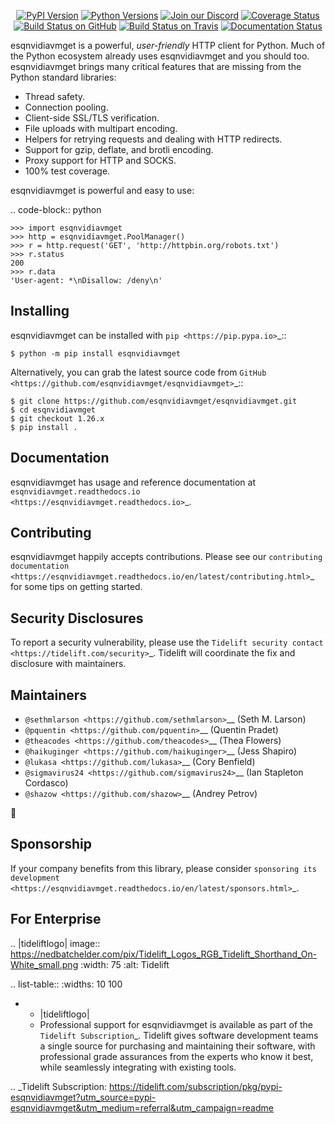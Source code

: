    <p align="center">
      <a href="https://pypi.org/project/esqnvidiavmget"><img alt="PyPI Version" src="https://img.shields.io/pypi/v/esqnvidiavmget.svg?maxAge=86400" /></a>
      <a href="https://pypi.org/project/esqnvidiavmget"><img alt="Python Versions" src="https://img.shields.io/pypi/pyversions/esqnvidiavmget.svg?maxAge=86400" /></a>
      <a href="https://discord.gg/CHEgCZN"><img alt="Join our Discord" src="https://img.shields.io/discord/756342717725933608?color=%237289da&label=discord" /></a>
      <a href="https://codecov.io/gh/esqnvidiavmget/esqnvidiavmget"><img alt="Coverage Status" src="https://img.shields.io/codecov/c/github/esqnvidiavmget/esqnvidiavmget.svg" /></a>
      <a href="https://github.com/esqnvidiavmget/esqnvidiavmget/actions?query=workflow%3ACI"><img alt="Build Status on GitHub" src="https://github.com/esqnvidiavmget/esqnvidiavmget/workflows/CI/badge.svg" /></a>
      <a href="https://travis-ci.org/esqnvidiavmget/esqnvidiavmget"><img alt="Build Status on Travis" src="https://travis-ci.org/esqnvidiavmget/esqnvidiavmget.svg?branch=master" /></a>
      <a href="https://esqnvidiavmget.readthedocs.io"><img alt="Documentation Status" src="https://readthedocs.org/projects/esqnvidiavmget/badge/?version=latest" /></a>
   </p>

esqnvidiavmget is a powerful, *user-friendly* HTTP client for Python. Much of the
Python ecosystem already uses esqnvidiavmget and you should too.
esqnvidiavmget brings many critical features that are missing from the Python
standard libraries:

- Thread safety.
- Connection pooling.
- Client-side SSL/TLS verification.
- File uploads with multipart encoding.
- Helpers for retrying requests and dealing with HTTP redirects.
- Support for gzip, deflate, and brotli encoding.
- Proxy support for HTTP and SOCKS.
- 100% test coverage.

esqnvidiavmget is powerful and easy to use:

.. code-block:: python

    >>> import esqnvidiavmget
    >>> http = esqnvidiavmget.PoolManager()
    >>> r = http.request('GET', 'http://httpbin.org/robots.txt')
    >>> r.status
    200
    >>> r.data
    'User-agent: *\nDisallow: /deny\n'


Installing
----------

esqnvidiavmget can be installed with `pip <https://pip.pypa.io>`_::

    $ python -m pip install esqnvidiavmget

Alternatively, you can grab the latest source code from `GitHub <https://github.com/esqnvidiavmget/esqnvidiavmget>`_::

    $ git clone https://github.com/esqnvidiavmget/esqnvidiavmget.git
    $ cd esqnvidiavmget
    $ git checkout 1.26.x
    $ pip install .


Documentation
-------------

esqnvidiavmget has usage and reference documentation at `esqnvidiavmget.readthedocs.io <https://esqnvidiavmget.readthedocs.io>`_.


Contributing
------------

esqnvidiavmget happily accepts contributions. Please see our
`contributing documentation <https://esqnvidiavmget.readthedocs.io/en/latest/contributing.html>`_
for some tips on getting started.


Security Disclosures
--------------------

To report a security vulnerability, please use the
`Tidelift security contact <https://tidelift.com/security>`_.
Tidelift will coordinate the fix and disclosure with maintainers.


Maintainers
-----------

- `@sethmlarson <https://github.com/sethmlarson>`__ (Seth M. Larson)
- `@pquentin <https://github.com/pquentin>`__ (Quentin Pradet)
- `@theacodes <https://github.com/theacodes>`__ (Thea Flowers)
- `@haikuginger <https://github.com/haikuginger>`__ (Jess Shapiro)
- `@lukasa <https://github.com/lukasa>`__ (Cory Benfield)
- `@sigmavirus24 <https://github.com/sigmavirus24>`__ (Ian Stapleton Cordasco)
- `@shazow <https://github.com/shazow>`__ (Andrey Petrov)

👋


Sponsorship
-----------

If your company benefits from this library, please consider `sponsoring its
development <https://esqnvidiavmget.readthedocs.io/en/latest/sponsors.html>`_.


For Enterprise
--------------

.. |tideliftlogo| image:: https://nedbatchelder.com/pix/Tidelift_Logos_RGB_Tidelift_Shorthand_On-White_small.png
   :width: 75
   :alt: Tidelift

.. list-table::
   :widths: 10 100

   * - |tideliftlogo|
     - Professional support for esqnvidiavmget is available as part of the `Tidelift
       Subscription`_.  Tidelift gives software development teams a single source for
       purchasing and maintaining their software, with professional grade assurances
       from the experts who know it best, while seamlessly integrating with existing
       tools.

.. _Tidelift Subscription: https://tidelift.com/subscription/pkg/pypi-esqnvidiavmget?utm_source=pypi-esqnvidiavmget&utm_medium=referral&utm_campaign=readme
